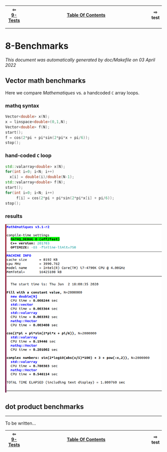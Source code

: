 
| ⇦ <br />[9-Tests](test.md)  | <br />[Table Of Contents](../README.md)<br /> <img width=1000/> | ⇨ <br />test   |
| ----------- | ----------- | ----------- |


-------------------------

# 8-Benchmarks

_This document was automatically generated by doc/Makefile on 03 April 2022_



## Vector math benchmarks 

Here we compare _Mathematiques_ vs. a handcoded `C` array loops.

### mathq syntax 
```C++
Vector<double> x(N);
x = linspace<double>(0,1,N);
Vector<double> f(N);
start();
f = cos(2*pi + pi*sin(2*pi*x + pi/6));
stop();
```

### hand-coded `C` loop 
```C++
std::valarray<double> x(N);
for(int i=0; i<N; i++)
  x[i] = double(i)/double(N-1);
std::valarray<double> f(N);
start();
for(int i=0; i<N; i++)
     f[i] = cos(2*pi + pi*sin(2*pi*x[i] + pi/6));
stop();
```
### results

![benchmarks](../files/benchmark.png)


## dot product benchmarks
---------------------------------------------------------------------------
To be written...

| ⇦ <br />[9-Tests](test.md)  | <br />[Table Of Contents](../README.md)<br /> <img width=1000/> | ⇨ <br />test   |
| ----------- | ----------- | ----------- |
